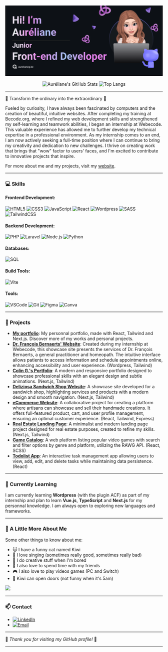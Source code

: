 [![Banner](https://github.com/Lameuhton/lameuhton/blob/main/banniere-readme.png?raw=true)](https://aurelianeg.be)

<p align="center">
    <img src="https://github-readme-stats.vercel.app/api?username=Lameuhton&show_icons=true&theme=cobalt" alt="Auréliane's GitHub Stats">
    <img src="https://github-readme-stats.vercel.app/api/top-langs/?username=Lameuhton&layout=compact&theme=cobalt" alt="Top Langs">
</p>

---

🌸 Transform the ordinary into the extraordinary 🌸

Fueled by curiosity, I have always been fascinated by computers and the creation of beautiful, intuitive websites. After completing my training at Becode.org, where I refined my web development skills and strengthened my self-learning and teamwork abilities, I began an internship at Webecode. This valuable experience has allowed me to further develop my technical expertise in a professional environment. As my internship comes to an end, I am now actively seeking a full-time position where I can continue to bring my creativity and dedication to new challenges. I thrive on creating work that brings that "wow" factor to users' faces, and I'm excited to contribute to innovative projects that inspire.

For more about me and my projects, visit my [website](https://www.aurelianeg.be/).

---

### 💻 Skills

#### Frontend Development:
![HTML5](https://img.shields.io/badge/-HTML5-E34F26?style=flat-square&logo=html5&logoColor=white)
![CSS3](https://img.shields.io/badge/-CSS3-1572B6?style=flat-square&logo=css3&logoColor=white)
![JavaScript](https://img.shields.io/badge/-JavaScript-F7DF1E?style=flat-square&logo=javascript&logoColor=black)
![React](https://img.shields.io/badge/-React-61DAFB?style=flat-square&logo=react&logoColor=black)
![Wordpress](https://img.shields.io/badge/-WordPress-21759B?style=flat-square&logo=wordpress&logoColor=white)
![SASS](https://img.shields.io/badge/-SASS-CC6699?style=flat-square&logo=sass&logoColor=white)
![TailwindCSS](https://img.shields.io/badge/-TailwindCSS-38B2AC?style=flat-square&logo=tailwind-css&logoColor=white)

#### Backend Development:
![PHP](https://img.shields.io/badge/-PHP-777BB4?style=flat-square&logo=php&logoColor=white)
![Laravel](https://img.shields.io/badge/-Laravel-FF2D20?style=flat-square&logo=laravel&logoColor=white)
![Node.js](https://img.shields.io/badge/-Node.js-339933?style=flat-square&logo=node-dot-js&logoColor=white)
![Python](https://img.shields.io/badge/-Python-3776AB?style=flat-square&logo=python&logoColor=white)

#### Databases:
![SQL](https://img.shields.io/badge/-SQL-4479A1?style=flat-square&logo=postgresql&logoColor=white)

#### Build Tools:
![Vite](https://img.shields.io/badge/-Vite-646CFF?style=flat-square&logo=vite&logoColor=white)

#### Tools:
![VSCode](https://img.shields.io/badge/-VSCode-007ACC?style=flat-square&logo=visual-studio-code&logoColor=white)
![Git](https://img.shields.io/badge/-Git-F05032?style=flat-square&logo=git&logoColor=white)
![Figma](https://img.shields.io/badge/-Figma-F24E1E?style=flat-square&logo=figma&logoColor=white)
![Canva](https://img.shields.io/badge/-Canva-00C4CC?style=flat-square&logo=canva&logoColor=white)

---

### 🌈 Projects

- **[My portfolio](https://github.com/Lameuhton/portfolio)**: My personnal portfolio, made with React, Tailwind and Next.js. Discover more of my works and personal projects.
- **[Dr. François Bernaerts' Website](https://www.docteur.webecode.be/)**: Created during my internship at Webecode, this showcase site presents the services of Dr. François Bernaerts, a general practitioner and homeopath. The intuitive interface allows patients to access information and schedule appointments online, enhancing accessibility and user experience. (Wordpress, Tailwind)
- **[Colin G.'s Portfolio](https://github.com/Lameuhton/atome_portfolio)**: A modern and responsive portfolio designed to showcase professional skills with an elegant design and subtle animations. (Next.js, Tailwind)
- **[Deliziosa Sandwich Shop Website](https://github.com/Lameuhton/sandwicherie-deliziosa)**: A showcase site developed for a sandwich shop, highlighting services and products with a modern design and smooth navigation. (Next.js, Tailwind)
- **[eCommerce Website](https://ecommerce-craftify.netlify.app/)**: A collaborative project for creating a platform where artisans can showcase and sell their handmade creations. It offers full-featured product, cart, and user profile management, ensuring an optimal customer experience. (React, Tailwind, Express)
- **[Real Estate Landing Page](https://panto-project.vercel.app/)**: A minimalist and modern landing page project designed for real estate purposes, created to refine my skills. (Next.js, Tailwind)
- **[Game Catalog](https://bestgamez.netlify.app/)**: A web platform listing popular video games with search and filter options by genre and platform, utilizing the RAWG API. (React, SCSS)
- **[Todolist App](https://aurelianegtodolist.netlify.app/)**: An interactive task management app allowing users to view, add, edit, and delete tasks while maintaining data persistence. (React)

---

### 📘 Currently Learning

I am currently learning **Wordpress** (with the plugin ACF) as part of my internship and plan to learn **Vue.js**, **TypeScript** and **Next.js** for my personnal knowledge. I am always open to exploring new languages and frameworks.

---

### 🌺 A Little More About Me

Some other things to know about me:

<div>
    <ul>
        <li>🐱 I have a funny cat named Kiwi</li>
        <li>🎤 I love singing (sometimes really good, sometimes really bad)</li>
        <li>🎨 I do creative stuff when I'm bored</li>
        <li>🍻 I also love to spend time with my friends</li>
        <li>🎮 I also love to play videos games (PC and Switch)</li>
        <li>🥝 Kiwi can open doors (not funny when it's 5am)</li>
    </ul>
    <img src="https://media2.giphy.com/media/4Y3zQkV3EPtAc/giphy.gif?cid=6c09b952xx2ovjjx3rx21kaprx97bccde5k96bcin3uayuk9&ep=v1_gifs_search&rid=giphy.gif&ct=g">
</div>

---

### 📫 Contact

- [![LinkedIn](https://img.shields.io/badge/-LinkedIn-0077B5?style=flat-square&logo=linkedin&logoColor=white)](https://www.linkedin.com/in/aurelianeg-webdev/)
- [![Email](https://img.shields.io/badge/-Email-D14836?style=flat-square&logo=gmail&logoColor=white)](mailto:aurelianeg2000@gmail.com)

---

🌟 *Thank you for visiting my GitHub profile!* 🌟

---
